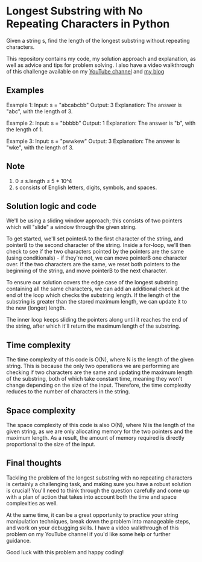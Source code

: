 # Longest Substring with No Repeating Characters in Python

Given a string s, find the length of the longest substring without repeating characters.

This repository contains my code, my solution approach and explanation, as well as advice and tips for problem solving. I also have a video walkthrough of this challenge available on my [YouTube channel](https://youtu.be/fm03oRITfp8) and [my blog](https://kalbartal.net/longest-substring-with-no-repeating-characters-in-python/)

## Examples

Example 1:
Input: s = "abcabcbb"
Output: 3
Explanation: The answer is "abc", with the length of 3.

Example 2:
Input: s = "bbbbb"
Output: 1
Explanation: The answer is "b", with the length of 1.

Example 3:
Input: s = "pwwkew"
Output: 3
Explanation: The answer is "wke", with the length of 3.

## Note 

1. 0 ≤ s.length ≤ 5 * 10^4
2. s consists of English letters, digits, symbols, and spaces.

## Solution logic and code

We'll be using a sliding window approach; this consists of two pointers which will "slide" a window through the given string.

To get started, we'll set pointerA to the first character of the string, and pointerB to the second character of the string. Inside a for-loop, we'll then check to see if the two characters pointed by the pointers are the same (using conditionals) - if they're not, we can move pointerB one character over. If the two characters are the same, we reset both pointers to the beginning of the string, and move pointerB to the next character. 

To ensure our solution covers the edge case of the longest substring containing all the same characters, we can add an additional check at the end of the loop which checks the substring length. If the length of the substring is greater than the stored maximum length, we can update it to the new (longer) length.
 
The inner loop keeps sliding the pointers along until it reaches the end of the string, after which it'll return the maximum length of the substring.

## Time complexity

The time complexity of this code is O(N), where N is the length of the given string. This is because the only two operations we are performing are checking if two characters are the same and updating the maximum length of the substring, both of which take constant time, meaning they won't change depending on the size of the input. Therefore, the time complexity reduces to the number of characters in the string. 

## Space complexity

The space complexity of this code is also O(N), where N is the length of the given string, as we are only allocating memory for the two pointers and the maximum length. As a result, the amount of memory required is directly proportional to the size of the input. 

## Final thoughts

Tackling the problem of the longest substring with no repeating characters is certainly a challenging task, and making sure you have a robust solution is crucial! You'll need to think through the question carefully and come up with a plan of action that takes into account both the time and space complexities as well. 

At the same time, it can be a great opportunity to practice your string manipulation techniques, break down the problem into manageable steps, and work on your debugging skills. I have a video walkthrough of this problem on my YouTube channel if you'd like some help or further guidance. 

Good luck with this problem and happy coding!
